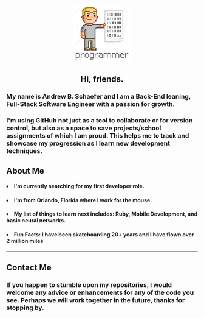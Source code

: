 <div id="header" align="center">
  <img src="programmer.png" height= "150" width="150"/>
</div>

<h2 align="center">Hi, friends.</h2> 


<h3>My name is Andrew B. Schaefer and I am a Back-End leaning, Full-Stack Software Engineer with a passion for growth.</h3> 

<h3>I'm using GitHub not just as a tool to collaborate or for version control, but also as a space to save projects/school assignments of which I am proud. This helps me to track and showcase my progression as I learn new development techniques.
  
<h2>About Me</h2>
  <h4><li>I'm currently searching for my first developer role.</li></h4>
  <h4><li>I'm from Orlando, Florida where I work for the mouse.</li></h4>
  <h4><li>My list of things to learn next includes: Ruby, Mobile Development, and basic neural networks.</h4></li>
  <h4><li>Fun Facts: I have been skateboarding 20+ years and I have flown over 2 million miles</h4></li>
  
<hr>

<h2>Contact Me</h2>

<h3>If you happen to stumble upon my repositories, I would welcome any advice or enhancements for any of the code you see. Perhaps we will work together in the future, thanks for stopping by.</h3>
